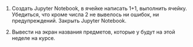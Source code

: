1. Создать Jupyter Notebook, в ячейке написать 1+1, выполнить ячейку. Убедиться, что кроме числа 2 не вывелось ни ошибок, ни предупреждений. Закрыть Jupyter Notebook.

2. Вывести на экран названия предметов, которые у будут на этой неделе на курсе.


